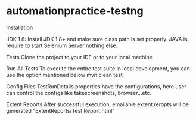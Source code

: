 # automationpractice-testng
Installation

JDK 1.8: Install JDK 1.8+ and make sure class path is set properly. JAVA is require to start Selenium Server nothing else.

Tests
Clone the project to your IDE or to your local machine

Run All Tests
To execute the entire test suite in local development, you can use the option mentioned below
mvn clean test

Config Files
TestRunDetails.properties have the configurations, here user can control the configs like takescreenshots, browser...etc.

Extent Reports
After successful execution, emailable extent reropts will be generated "ExtentReports/Test Report.html"


